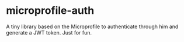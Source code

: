 # microprofile-auth
A tiny library based on the Microprofile to authenticate through him and generate a JWT token. Just for fun.
